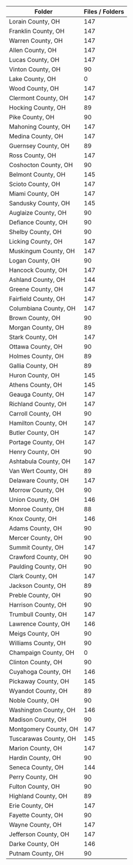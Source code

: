 | Folder                |   Files / Folders |
|-----------------------|-------------------|
| Lorain County, OH     |               147 |
| Franklin County, OH   |               147 |
| Warren County, OH     |               147 |
| Allen County, OH      |               147 |
| Lucas County, OH      |               147 |
| Vinton County, OH     |                90 |
| Lake County, OH       |                 0 |
| Wood County, OH       |               147 |
| Clermont County, OH   |               147 |
| Hocking County, OH    |                89 |
| Pike County, OH       |                90 |
| Mahoning County, OH   |               147 |
| Medina County, OH     |               147 |
| Guernsey County, OH   |                89 |
| Ross County, OH       |               147 |
| Coshocton County, OH  |                90 |
| Belmont County, OH    |               145 |
| Scioto County, OH     |               147 |
| Miami County, OH      |               147 |
| Sandusky County, OH   |               145 |
| Auglaize County, OH   |                90 |
| Defiance County, OH   |                90 |
| Shelby County, OH     |                90 |
| Licking County, OH    |               147 |
| Muskingum County, OH  |               147 |
| Logan County, OH      |                90 |
| Hancock County, OH    |               147 |
| Ashland County, OH    |               144 |
| Greene County, OH     |               147 |
| Fairfield County, OH  |               147 |
| Columbiana County, OH |               147 |
| Brown County, OH      |                90 |
| Morgan County, OH     |                89 |
| Stark County, OH      |               147 |
| Ottawa County, OH     |                90 |
| Holmes County, OH     |                89 |
| Gallia County, OH     |                89 |
| Huron County, OH      |               145 |
| Athens County, OH     |               145 |
| Geauga County, OH     |               147 |
| Richland County, OH   |               147 |
| Carroll County, OH    |                90 |
| Hamilton County, OH   |               147 |
| Butler County, OH     |               147 |
| Portage County, OH    |               147 |
| Henry County, OH      |                90 |
| Ashtabula County, OH  |               147 |
| Van Wert County, OH   |                89 |
| Delaware County, OH   |               147 |
| Morrow County, OH     |                90 |
| Union County, OH      |               146 |
| Monroe County, OH     |                88 |
| Knox County, OH       |               146 |
| Adams County, OH      |                90 |
| Mercer County, OH     |                90 |
| Summit County, OH     |               147 |
| Crawford County, OH   |                90 |
| Paulding County, OH   |                90 |
| Clark County, OH      |               147 |
| Jackson County, OH    |                89 |
| Preble County, OH     |                90 |
| Harrison County, OH   |                90 |
| Trumbull County, OH   |               147 |
| Lawrence County, OH   |               146 |
| Meigs County, OH      |                90 |
| Williams County, OH   |                90 |
| Champaign County, OH  |                 0 |
| Clinton County, OH    |                90 |
| Cuyahoga County, OH   |               146 |
| Pickaway County, OH   |               145 |
| Wyandot County, OH    |                89 |
| Noble County, OH      |                90 |
| Washington County, OH |               146 |
| Madison County, OH    |                90 |
| Montgomery County, OH |               147 |
| Tuscarawas County, OH |               145 |
| Marion County, OH     |               147 |
| Hardin County, OH     |                90 |
| Seneca County, OH     |               144 |
| Perry County, OH      |                90 |
| Fulton County, OH     |                90 |
| Highland County, OH   |                89 |
| Erie County, OH       |               147 |
| Fayette County, OH    |                90 |
| Wayne County, OH      |               147 |
| Jefferson County, OH  |               147 |
| Darke County, OH      |               146 |
| Putnam County, OH     |                90 |